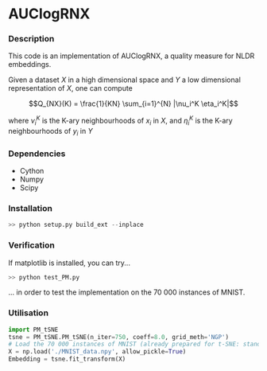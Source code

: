 # AUClogRNX

### Description

This code is an implementation of AUClogRNX, a quality measure for NLDR embeddings.

Given a dataset $`X`$ in a high dimensional space and $`Y`$ a low dimensional representation of $`X`$, one can compute
```math
Q_{NX}(K) = \frac{1}{KN} \sum_{i=1}^{N} |\nu_i^K \eta_i^K|
```

where $`\nu_i^K`$ is the K-ary neighbourhoods of $`x_i`$ in $`X`$, and $`\eta_i^K`$ is the K-ary neighbourhoods of $`y_i`$ in $`Y`$

### Dependencies

* Cython
* Numpy
* Scipy

### Installation

```python
>> python setup.py build_ext --inplace
```

### Verification

If matplotlib is installed, you can try...

```python
>> python test_PM.py
```

... in order to test the implementation on the 70 000 instances of MNIST.

### Utilisation

```python
import PM_tSNE
tsne = PM_tSNE.PM_tSNE(n_iter=750, coeff=8.0, grid_meth='NGP')
# Load the 70 000 instances of MNIST (already prepared for t-SNE: standardized + reduced to 50 features with PCA)
X = np.load('./MNIST_data.npy', allow_pickle=True)
Embedding = tsne.fit_transform(X)
```
